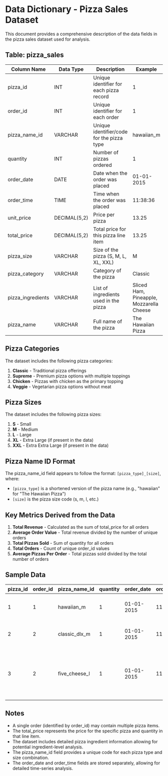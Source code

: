 # Data Dictionary - Pizza Sales Dataset

This document provides a comprehensive description of the data fields in the pizza sales dataset used for analysis.

## Table: pizza_sales

| Column Name       | Data Type    | Description                                           | Example                   |
|-------------------|--------------|-------------------------------------------------------|---------------------------|
| pizza_id          | INT          | Unique identifier for each pizza record               | 1                         |
| order_id          | INT          | Unique identifier for each order                      | 1                         |
| pizza_name_id     | VARCHAR      | Unique identifier/code for the pizza type             | hawaiian_m                |
| quantity          | INT          | Number of pizzas ordered                              | 1                         |
| order_date        | DATE         | Date when the order was placed                        | 01-01-2015                |
| order_time        | TIME         | Time when the order was placed                        | 11:38:36                  |
| unit_price        | DECIMAL(5,2) | Price per pizza                                       | 13.25                     |
| total_price       | DECIMAL(5,2) | Total price for this pizza line item                  | 13.25                     |
| pizza_size        | VARCHAR      | Size of the pizza (S, M, L, XL, XXL)                 | M                         |
| pizza_category    | VARCHAR      | Category of the pizza                                 | Classic                   |
| pizza_ingredients | VARCHAR      | List of ingredients used in the pizza                 | Sliced Ham, Pineapple, Mozzarella Cheese |
| pizza_name        | VARCHAR      | Full name of the pizza                                | The Hawaiian Pizza        |

## Pizza Categories

The dataset includes the following pizza categories:

1. **Classic** - Traditional pizza offerings
2. **Supreme** - Premium pizza options with multiple toppings
3. **Chicken** - Pizzas with chicken as the primary topping
4. **Veggie** - Vegetarian pizza options without meat

## Pizza Sizes

The dataset includes the following pizza sizes:

1. **S** - Small
2. **M** - Medium
3. **L** - Large
4. **XL** - Extra Large (if present in the data)
5. **XXL** - Extra Extra Large (if present in the data)

## Pizza Name ID Format

The pizza_name_id field appears to follow the format: `[pizza_type]_[size]`, where:
- `[pizza_type]` is a shortened version of the pizza name (e.g., "hawaiian" for "The Hawaiian Pizza")
- `[size]` is the pizza size code (s, m, l, etc.)

## Key Metrics Derived from the Data

1. **Total Revenue** - Calculated as the sum of total_price for all orders
2. **Average Order Value** - Total revenue divided by the number of unique orders
3. **Total Pizzas Sold** - Sum of quantity for all orders
4. **Total Orders** - Count of unique order_id values
5. **Average Pizzas Per Order** - Total pizzas sold divided by the total number of orders

## Sample Data

| pizza_id | order_id | pizza_name_id  | quantity | order_date  | order_time | unit_price | total_price | pizza_size | pizza_category | pizza_ingredients                                                | pizza_name             |
|----------|----------|----------------|----------|-------------|------------|------------|-------------|------------|----------------|----------------------------------------------------------------|------------------------|
| 1        | 1        | hawaiian_m     | 1        | 01-01-2015  | 11:38:36   | 13.25      | 13.25       | M          | Classic        | Sliced Ham, Pineapple, Mozzarella Cheese                        | The Hawaiian Pizza     |
| 2        | 2        | classic_dlx_m  | 1        | 01-01-2015  | 11:57:40   | 16.00      | 16.00       | M          | Classic        | Pepperoni, Mushrooms, Red Onions, Red Peppers, Bacon            | The Classic Deluxe Pizza |
| 3        | 2        | five_cheese_l  | 1        | 01-01-2015  | 11:57:40   | 18.50      | 18.50       | L          | Veggie         | Mozzarella Cheese, Provolone Cheese, Smoked Gouda Cheese, Romano Cheese, Blue Cheese, Garlic | The Five Cheese Pizza  |

## Notes

- A single order (identified by order_id) may contain multiple pizza items.
- The total_price represents the price for the specific pizza and quantity in that line item.
- The dataset includes detailed pizza ingredient information allowing for potential ingredient-level analysis.
- The pizza_name_id field provides a unique code for each pizza type and size combination.
- The order_date and order_time fields are stored separately, allowing for detailed time-series analysis.
